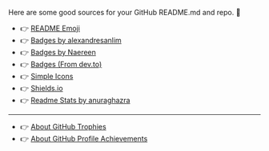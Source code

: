 Here are some good sources for your GitHub README.md and repo. :hugs:

- :point_right: <a href="https://github.com/ikatyang/emoji-cheat-sheet/blob/master/README.md">README Emoji</a>
- :point_right: <a href="https://github.com/alexandresanlim/Badges4-README.md-Profile">Badges by alexandresanlim</a>
- :point_right: <a href="https://github.com/Naereen/badges">Badges by Naereen</a>
- :point_right: <a href="https://dev.to/envoy_/150-badges-for-github-pnk">Badges (From dev.to)</a>
- :point_right: <a href="https://simpleicons.org/">Simple Icons</a>
- :point_right: <a href="https://shields.io/category/build">Shields.io</a>
- :point_right: <a href="https://github.com/anuraghazra/github-readme-stats">Readme Stats by anuraghazra</a>
***
- :point_right: <a href="https://github.com/lucthienphong1120/github-trophies">About GitHub Trophies</a>
- :point_right: <a href="https://github.com/Schweinepriester/github-profile-achievements">About GitHub Profile Achievements</a>
